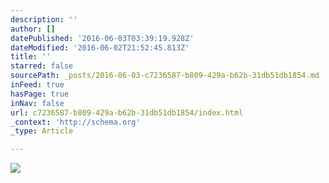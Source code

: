 ```yaml
---
description: ''
author: []
datePublished: '2016-06-03T03:39:19.928Z'
dateModified: '2016-06-02T21:52:45.813Z'
title: ''
starred: false
sourcePath: _posts/2016-06-03-c7236587-b809-429a-b62b-31db51db1854.md
inFeed: true
hasPage: true
inNav: false
url: c7236587-b809-429a-b62b-31db51db1854/index.html
_context: 'http://schema.org'
_type: Article

---
```

![](https://the-grid-user-content.s3-us-west-2.amazonaws.com/ce71d5bf-4ab9-4082-8512-aec1dd322c07.jpg)